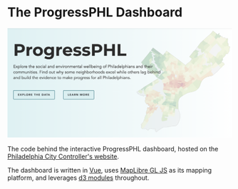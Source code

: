 # The ProgressPHL Dashboard

![](imgs/progressphl-home.png)

The code behind the interactive ProgressPHL dashboard, hosted on the 
[Philadelphia City Controller's website](https://controller.phila.gov/philadelphia-audits/progressphl/#/
).

The dashboard is written in [Vue](https://github.com/vuejs
), uses [MapLibre GL JS](https://github.com/maplibre/maplibre-gl-js
 ) as its mapping platform, and leverages [d3 modules](https://github.com/d3
) throughout. 



